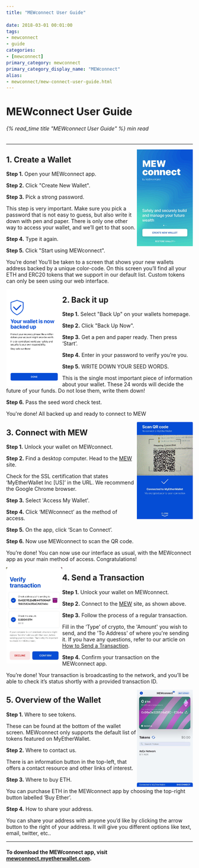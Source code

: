 ```yaml
---
title: "MEWconnect User Guide"

date: 2018-03-01 00:01:00
tags:
- mewconnect
- guide
categories:
- [mewconnect]
primary_category: mewconnect
primary_category_display_name: "MEWconnect"
alias:
- mewconnect/mew-connect-user-guide.html
---
```


# __MEWconnect User Guide__
###### {% read_time title "MEWconnect User Guide" %} min read
***


<img class="image-right" src="/images/posts/mewconnect/CreateMC.jpg" align="right" width="30%">

## __1. Create a Wallet__
**Step 1.** Open your MEWconnect app.

**Step 2.** Click "Create New Wallet".

**Step 3.** Pick a strong password.

This step is very important. Make sure you pick a password that is not easy to guess, but also write it down with pen and paper. There is only one other way 
to access your wallet, and we’ll get to that soon.

**Step 4.** Type it again.

**Step 5.** Click "Start using MEWconnect".

You’re done! You’ll be taken to a screen that shows your new wallets address backed by a unique color-code. On this screen you’ll find all your ETH and ERC20 tokens that we support in our default list. Custom tokens can only be seen using our web interface. 
<br />


<img class="image-left" src="/images/posts/mewconnect/BackupMC.png" align="left" width="30%">

## __2. Back it up__
**Step 1.** Select "Back Up" on your wallets homepage.

**Step 2.** Click "Back Up Now".

**Step 3.** Get a pen and paper ready. Then press ‘Start’.

**Step 4.** Enter in your password to verify you’re you.

**Step 5.** WRITE DOWN YOUR SEED WORDS.

This is the single most important piece of information about your wallet. These 24 words will decide the future of your funds. Do not lose them, write them down!

**Step 6.**  Pass the seed word check test.

You're done! All backed up and ready to connect to MEW
<br />


<img class="image-right" src="/images/posts/mewconnect/ScanQRMC.jpg" align="right" width="30%">

## __3. Connect with MEW__
**Step 1.** Unlock your wallet on MEWconnect.

**Step 2.** Find a desktop computer. Head to the [MEW][mew] site.

Check for the SSL certification that states ‘MyEtherWallet Inc [US]’ in   the URL. We recommend the Google Chrome browser.

**Step 3.** Select 'Access My Wallet'.

**Step 4.** Click ‘MEWconnect’ as the method of access.

**Step 5.** On the app, click ‘Scan to Connect’.

**Step 6.** Now use MEWconnect to scan the QR code.

You’re done! You can now use our interface as usual, with the MEWconnect app as your main method of access. Congratulations!
<br />


<img class="image-left" src="/images/posts/mewconnect/TransferMC.jpg" align="left" width="30%">

## __4. Send a Transaction__
**Step 1.**  Unlock your wallet on MEWconnect.

**Step 2.**  Connect to the [MEW][mew] site, as shown above.

**Step 3.**  Follow the process of a regular transaction.

Fill in the ‘Type’ of crypto, the 'Amount' you wish to send, and the 'To Address' of where you're sending it. If you have any questions, refer to our article on [How to Send a Transaction][sendaTX].

**Step 4.**  Confirm your transaction on the MEWconnect app.

You’re done! Your transaction is broadcasting to the network, and you’ll be able to check it’s status shortly with a provided transaction ID.
<br />


<img class="image-right" src="/images/posts/mewconnect/OverviewMC.jpg" align="right" width="30%">

## __5. Overview of the Wallet__
**Step 1.**  Where to see tokens.

These can be found at the bottom of the wallet screen. MEWconnect only supports the default list of tokens featured on MyEtherWallet.

**Step 2.**  Where to contact us.

There is an information button in the top-left, that offers a contact  resource and other links of interest.

**Step 3.**  Where to buy ETH.

You can purchase ETH in the MEWconnect app by choosing the top-right button labelled ‘Buy Ether’.

**Step 4.**  How to share your address.

You can share your address with anyone you’d like by clicking the arrow button to the right of your address. It will give you different options like text, email, twitter, etc..
<br />


***

#### To download the MEWconnect app, visit [mewconnect.myetherwallet.com][mewconnect].

[mew]: https://www.myetherwallet.com
[sendaTX]: /@@@@@@/transactions/how-to-send-a-transaction/
[mewconnect]: https://mewconnect.myetherwallet.com/